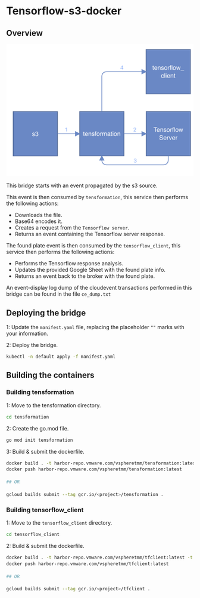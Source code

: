 # Tensorflow-s3-docker

## Overview

![ov](./img/overview.png)

This bridge starts with an event propagated by the s3 source. 

This event is then consumed by `tensformation`, this service then performs the following actions:

* Downloads the file.
* Base64 encodes it.
* Creates a request from the `Tensorflow server`.
* Returns an event containing the Tensorflow server response. 

The found plate event is then consumed by the `tensorflow_client`, this service then performs the following actions:

* Performs the Tensorflow response analysis.
* Updates the provided Google Sheet with the found plate info.
* Returns an event back to the broker with the found plate. 

An event-display log dump of the cloudevent transactions performed in this bridge can be found in the file `ce_dump.txt`

## Deploying the bridge

1: Update the `manifest.yaml` file, replacing the placeholder `""` marks with your information.

2: Deploy the bridge.

```sh
kubectl -n default apply -f manifest.yaml
```

## Building the containers

### Building tensformation

1: Move to the tensformation directory.

```sh
cd tensformation
```

2: Create the go.mod file.

```sh
go mod init tensformation
```

3: Build & submit the dockerfile.

```sh
docker build . -t harbor-repo.vmware.com/vspheretmm/tensformation:latest -t tensformation:latest
docker push harbor-repo.vmware.com/vspheretmm/tensformation:latest

## OR

gcloud builds submit --tag gcr.io/<project>/tensformation .
```

### Building tensorflow_client

1: Move to the `tensorflow_client` directory.

```sh
cd tensorflow_client
```

2: Build & submit the dockerfile.

```sh
docker build . -t harbor-repo.vmware.com/vspheretmm/tfclient:latest -t tfclient:latest
docker push harbor-repo.vmware.com/vspheretmm/tfclient:latest

## OR

gcloud builds submit --tag gcr.io/<project>/tfclient .
```
